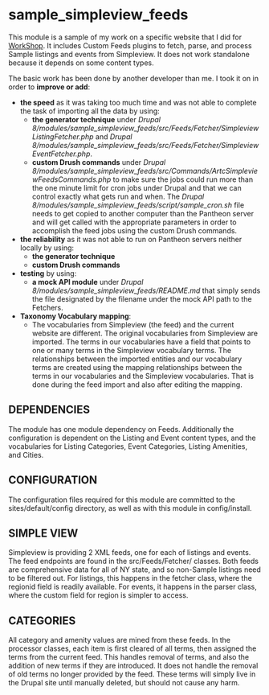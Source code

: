 # sample_simpleview_feeds

This module is a sample of my work on a specific website that I did for [WorkShop](https://www.yourworkshop.com/). It
includes Custom Feeds plugins to fetch, parse, and process Sample listings and events from Simpleview. It
does not work standalone because it depends on some content types.

The basic work has been done by another developer than me.  I took it on in order to __improve or add__:
* __the speed__ as it was taking too much time and was not able to complete the task of importing all the data by using:
  * __the generator technique__ under
  _Drupal 8/modules/sample_simpleview_feeds/src/Feeds/Fetcher/SimpleviewListingFetcher.php_ and
  _Drupal 8/modules/sample_simpleview_feeds/src/Feeds/Fetcher/SimpleviewEventFetcher.php_.
  * __custom Drush commands__ under
  _Drupal 8/modules/sample_simpleview_feeds/src/Commands/ArtcSimpleviewFeedsCommands.php_ to make sure the jobs
  could run more than the one minute limit for cron jobs under Drupal and that we can control exactly what gets run and
  when. The _Drupal 8/modules/sample_simpleview_feeds/script/sample_cron.sh_ file needs to get copied to another
  computer than the Pantheon server and will get called with the appropriate parameters in order to accomplish the feed
  jobs using the custom Drush commands.
* __the reliability__ as it was not able to run on Pantheon servers neither locally by using:
  * __the generator technique__
  * __custom Drush commands__
* __testing__ by using:
  * __a mock API module__ under _Drupal 8/modules/sample_simpleview_feeds/README.md_ that simply sends the file
  designated by the filename under the mock API path to the Fetchers.
* __Taxonomy Vocabulary mapping__:
  * The vocabularies from Simpleview (the feed) and the current website are different. The original vocabularies from
  Simpleview are imported. The terms in our vocabularies have a field that points to one or many terms in the Simpleview
  vocabulary terms. The relationships between the imported entities and our vocabulary terms are created using the
  mapping relationships between the terms in our vocabularies and the Simpleview vocabularies. That is done during the
  feed import and also after editing the mapping.  
  
DEPENDENCIES
------------
The module has one module dependency on Feeds. Additionally the configuration is dependent on
the Listing and Event content types, and the vocabularies for Listing Categories, Event Categories, Listing
Amenities, and Cities.

CONFIGURATION
-------------
The configuration files required for this module are committed to the sites/default/config
directory, as well as with this module in config/install.

SIMPLE VIEW
------------
Simpleview is providing 2 XML feeds, one for each of listings and events. The feed
endpoints are found in the src/Feeds/Fetcher/ classes. Both feeds are comprehensive data for all
of NY state, and so non-Sample listings need to be filtered out. For listings, this happens in the
fetcher class, where the regionid field is readily available. For events, it happens in the parser class,
where the custom field for region is simpler to access.

CATEGORIES
----------
All category and amenity values are mined from these feeds. In the processor classes,
each item is first cleared of all terms, then assigned the terms from the current feed.
This handles removal of terms, and also the addition of new terms if they are introduced.
It does not handle the removal of old terms no longer provided by the feed. These terms
will simply live in the Drupal site until manually deleted, but should not cause any harm.



